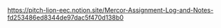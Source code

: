 https://pitch-lion-eec.notion.site/Mercor-Assignment-Log-and-Notes-fd253486ed8344de97dac5f470d138b0

